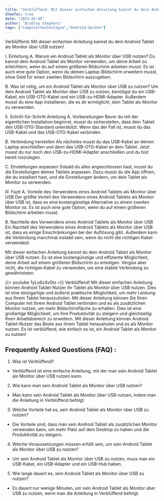 ```yaml
---
title: "Verblüffend: Mit dieser einfachen Anleitung kannst du dein Android Tablet als Monitor über USB nutzen!"
ShowToc: true 
date: "2023-03-05"
author: "Bradley Stephens" 
tags: ["Computertechnologie","Android-Geräte"]
---
```

Verblüffend: Mit dieser einfachen Anleitung kannst du dein Android Tablet als Monitor über USB nutzen!

I. Einleitung
A. Warum ein Android Tablet als Monitor über USB nutzen?
Du kannst dein Android Tablet als Monitor verwenden, um deine Arbeit zu erleichtern, wenn du auf einem größeren Bildschirm arbeiten musst. Es ist auch eine gute Option, wenn du deinen Laptop-Bildschirm erweitern musst, ohne Geld für einen zweiten Bildschirm auszugeben. 

B. Was ist nötig, um ein Android Tablet als Monitor über USB zu nutzen?
Um dein Android Tablet als Monitor über USB zu nutzen, benötigst du ein USB-Kabel, ein USB-OTG-Kabel und ein USB-zu-HDMI-Adapter. Außerdem musst du eine App installieren, die es dir ermöglicht, dein Tablet als Monitor zu verwenden. 

II. Schritt-für-Schritt Anleitung
A. Vorbereitungen
Bevor du mit der eigentlichen Installation beginnst, musst du sicherstellen, dass dein Tablet den USB-OTG-Standard unterstützt. Wenn das der Fall ist, musst du das USB-Kabel und das USB-OTG-Kabel verbinden. 

B. Verbindung herstellen
Als nächstes musst du das USB-Kabel an deinen Laptop anschließen und dann das USB-OTG-Kabel an dein Tablet. Jetzt musst du nur noch den USB-zu-HDMI-Adapter anschließen und du bist bereit loszulegen. 

C. Einstellungen anpassen
Sobald du alles angeschlossen hast, musst du die Einstellungen deines Tablets anpassen. Dazu musst du die App öffnen, die du installiert hast, und die Einstellungen ändern, um dein Tablet als Monitor zu verwenden. 

III. Fazit
A. Vorteile des Verwendens eines Android Tablets als Monitor über USB
Der größte Vorteil des Verwendens eines Android Tablets als Monitor über USB ist, dass es eine kostengünstige Alternative zu einem zweiten Monitor ist. Es ist auch eine gute Option, wenn du auf einem größeren Bildschirm arbeiten musst. 

B. Nachteile des Verwendens eines Android Tablets als Monitor über USB
Ein Nachteil des Verwendens eines Android Tablets als Monitor über USB ist, dass es einige Einschränkungen bei der Auflösung gibt. Außerdem kann die Verbindung manchmal instabil sein, wenn du nicht die richtigen Kabel verwendest. 

Mit dieser einfachen Anleitung kannst du dein Android Tablet als Monitor über USB nutzen. Es ist eine kostengünstige und effiziente Möglichkeit, deine Arbeit auf einem größeren Bildschirm zu erledigen. Vergiss aber nicht, die richtigen Kabel zu verwenden, um eine stabile Verbindung zu gewährleisten.

{{< youtube 1yLu6z4v0Io >}} 
Verblüffend! Mit dieser einfachen Anleitung können Android Tablet-Nutzer ihr Tablet als Monitor über USB nutzen. Dies ist eine einzigartige und äußerst praktische Möglichkeit, um mehr Leistung aus Ihrem Tablet herauszuholen. Mit dieser Anleitung können Sie Ihren Computer mit Ihrem Android Tablet verbinden und es als zusätzlichen Monitor nutzen, um mehr Bildschirmfläche zu erhalten. Dies ist eine großartige Möglichkeit, um Ihre Produktivität zu steigern und gleichzeitig Ihren Arbeitsbereich zu erweitern. Mit dieser Anleitung können Android Tablet-Nutzer das Beste aus ihrem Tablet herausholen und es als Monitor nutzen. Es ist verblüffend, wie einfach es ist, ein Android Tablet als Monitor zu nutzen!

## Frequently Asked Questions (FAQ) :
1. Was ist Verblüffend?
- Verblüffend ist eine einfache Anleitung, mit der man sein Android Tablet als Monitor über USB nutzen kann.

2. Wie kann man sein Android Tablet als Monitor über USB nutzen?
- Man kann sein Android Tablet als Monitor über USB nutzen, indem man die Anleitung in Verblüffend befolgt.

3. Welche Vorteile hat es, sein Android Tablet als Monitor über USB zu nutzen?
- Die Vorteile sind, dass man sein Android Tablet als zusätzlichen Monitor verwenden kann, um mehr Platz auf dem Desktop zu haben und die Produktivität zu steigern.

4. Welche Voraussetzungen müssen erfüllt sein, um sein Android Tablet als Monitor über USB zu nutzen?
- Um sein Android Tablet als Monitor über USB zu nutzen, muss man ein USB-Kabel, ein USB-Adapter und ein USB-Hub haben.

5. Wie lange dauert es, sein Android Tablet als Monitor über USB zu nutzen?
- Es dauert nur wenige Minuten, um sein Android Tablet als Monitor über USB zu nutzen, wenn man die Anleitung in Verblüffend befolgt.


